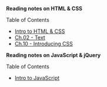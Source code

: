**Reading notes on HTML & CSS**

Table of Contents
- [Intro to HTML & CSS](201-01.md)
- [Ch.02 - Text](201-02-01.md)
- [Ch.10 - Introducing CSS](201-02-02.md)




**Reading notes on JavaScript & jQuery**

Table of Contents
- [Intro to JavaScript](201-01-01.md)
